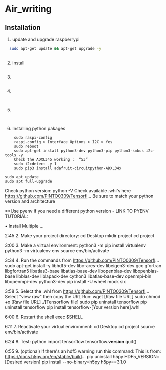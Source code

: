 # Air_writing


## Installation

1. update and upgrade raspberrypi
```bash
  sudo apt-get update && apt-get upgrade -y
  
```
2. install 
```bash
```
3. 
```bash

```
4. 
```bash
   
```
5. 
```bash
    
```
6. Installing python pakages
```
    sudo raspi-config
    raspi-config > Interface Options > I2C > Yes
    sudo reboot
    sudo apt-get install python3-dev python3-pip python3-smbus i2c-tools -y
    Check the ADXL345 working :  “53“
    sudo i2cdetect -y 1
    sudo pip3 install adafruit-circuitpython-ADXL34x
```



    sudo apt update
    sudo apt full-upgrade
Check python version: python -V
Check available .whl's here https://github.com/PINTO0309/Tensorfl...
Be sure to match your python version and architecture

**Use pyenv if you need a different python version - LINK TO PYENV TUTORIAL:   

 • Install Multiple ...   

2:45   2. Make your project directory:
cd Desktop
mkdir project
cd project

3:00   3. Make a virtual environment:
python3 -m pip install virtualenv
python3 -m virtualenv env
source env/bin/activate

3:34   4. Run the commands from https://github.com/PINTO0309/Tensorfl...
sudo apt-get install -y libhdf5-dev libc-ares-dev libeigen3-dev gcc gfortran libgfortran5 libatlas3-base libatlas-base-dev libopenblas-dev libopenblas-base libblas-dev liblapack-dev cython3 libatlas-base-dev openmpi-bin libopenmpi-dev python3-dev
pip install -U wheel mock six

3:58   5. Select the .whl from https://github.com/PINTO0309/Tensorfl...
Select "view raw" then copy the URL
Run:
wget [Raw file URL]
sudo chmod +x [Raw file URL]
./[Tensorflow file]
sudo pip uninstall tensorflow
pip uninstall tensorflow
pip install  tensorflow-[Your version here].whl

6:00   6. Restart the shell
exec $SHELL

6:11   7. Reactivate your virtual environment:
cd Desktop
cd project
source env/bin/activate

6:24   8. Test:
python 
import tensorflow
tensorflow.__version__
quit()

6:55   9. (optional) If there's an hdf5 warning run this command:
This is from: https://docs.h5py.org/en/stable/build... 
pip uninstall h5py
HDF5_VERSION=[Desired version] pip install --no-binary=h5py h5py==3.1.0